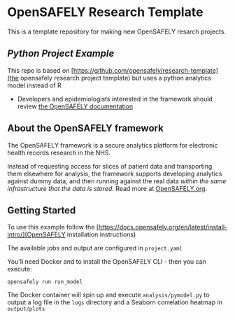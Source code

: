 # OpenSAFELY Research Template

This is a template repository for making new OpenSAFELY resarch projects.

## _Python Project Example_ ##

This repo is based on [https://github.com/opensafely/research-template](the opensafely research project template) but uses a python analytics model instead of R

* Developers and epidemiologists interested in the framework should review [the OpenSAFELY documentation](https://docs.opensafely.org)

## About the OpenSAFELY framework ##

The OpenSAFELY framework is a secure analytics platform for
electronic health records research in the NHS.

Instead of requesting access for slices of patient data and
transporting them elsewhere for analysis, the framework supports
developing analytics against dummy data, and then running against the
real data *within the same infrastructure that the data is stored*.
Read more at [OpenSAFELY.org](https://opensafely.org).

## Getting Started ##

To use this example follow the [https://docs.opensafely.org/en/latest/install-intro/](OpenSAFELY installation instructions)

The available jobs and output are configured in `project.yaml`

You'll need Docker and to install the OpenSAFELY CLI - then you can execute:

```opensafely run run_model```

The Docker container will spin up and execute `analysis/pymodel.py` to output a log file in the `logs` directory and a Seaborn correlation heatmap in `output/plots` 
